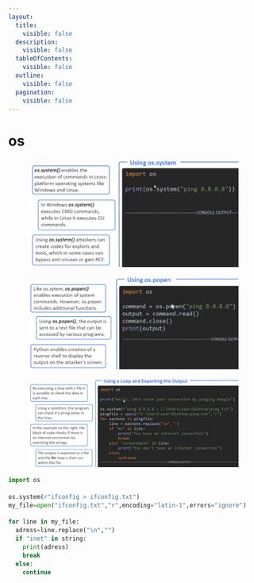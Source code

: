 ```yaml
---
layout:
  title:
    visible: false
  description:
    visible: false
  tableOfContents:
    visible: false
  outline:
    visible: false
  pagination:
    visible: false
---
```


# os

<div data-full-width="true">

<figure><img src=".gitbook/assets/1 (5).jpg" alt=""><figcaption></figcaption></figure>

</div>

<div data-full-width="true">

<figure><img src=".gitbook/assets/2 (3).jpg" alt=""><figcaption></figcaption></figure>

</div>

<div data-full-width="true">

<figure><img src=".gitbook/assets/3 (2).jpg" alt=""><figcaption></figcaption></figure>

</div>

```python
import os

os.system(r"ifconfig > ifconfig.txt")
my_file=open("ifconfig.txt","r",encoding="latin-1",errors="ignore")

for line in my_file:
  adress=line.replace("\n","")
  if "inet" in string:
    print(adress)
    break
  else:
    continue
```
